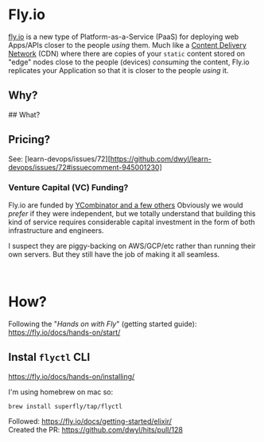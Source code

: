 # Fly.io

[fly.io](https://fly.io/about/)
is a new type of Platform-as-a-Service (PaaS)
for deploying web Apps/APIs
closer to the people _using_ them.
Much like a 
[Content Delivery Network](https://en.wikipedia.org/wiki/Content_delivery_network)
(CDN)
where there are copies of your `static` content 
stored on "edge" nodes close to the people (devices)
_consuming_ the content,
Fly.io replicates your Application
so that it is closer to the people _using_ it.

## Why?






## What?



## Pricing?

See: [learn-devops/issues/72][https://github.com/dwyl/learn-devops/issues/72#issuecomment-945001230]



### Venture Capital (VC) Funding?

Fly.io are funded by 
[YCombinator and a few others](https://www.crunchbase.com/organization/fly-io/company_financials)
Obviously we would _prefer_ if they were independent,
but we totally understand that 
building this kind of service requires considerable capital investment
in the form of both infrastructure and engineers.

I suspect they are piggy-backing on AWS/GCP/etc 
rather than running their own servers.
But they still have the job of making it all seamless.

<br />

# How?

Following the "_Hands on with Fly_" (getting started guide):
https://fly.io/docs/hands-on/start/

## Instal `flyctl` CLI

https://fly.io/docs/hands-on/installing/

I'm using homebrew on mac so:

```sh
brew install superfly/tap/flyctl
```


Followed: https://fly.io/docs/getting-started/elixir/ <br />
Created the PR: https://github.com/dwyl/hits/pull/128 <br />

